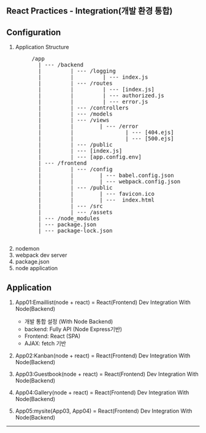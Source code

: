 ## React Practices - Integration(개발 환경 통합)

## Configuration
1. Application Structure
    <pre>
        /app
          | --- /backend
          |         | --- /logging
          |         |         | --- index.js
          |         | --- /routes
          |         |         | --- [index.js]
          |         |         | --- authorized.js   
          |         |         | --- error.js
          |         | --- /controllers
          |         | --- /models
          |         | --- /views
          |         |        | --- /error
          |         |                | --- [404.ejs]
          |         |                | --- [500.ejs]
          |         | --- /public
          |         | --- [index.js]
          |         | --- [app.config.env]
          | --- /frontend
          |         | --- /config
          |         |        | --- babel.config.json
          |         |        | --- webpack.config.json
          |         | --- /public
          |         |        | --- favicon.ico
          |         |        | ---  index.html
          |         | --- /src
          |         | --- /assets
          | --- /node_modules
          | --- package.json
          | --- package-lock.json
    </pre>
2. nodemon
3. webpack dev server
4. package.json
5. node application

## Application
1. App01:Emaillist(node + react) = React(Frontend) Dev Integration With Node(Backend)
    - 개발 통합 설정 (With Node Backend)
    - backend: Fully API (Node Express기반)
    - Frontend: React (SPA)
    - AJAX: fetch 기반

2. App02:Kanban(node + react) = React(Frontend) Dev Integration With Node(Backend)
3. App03:Guestbook(node + react) = React(Frontend) Dev Integration With Node(Backend)
4. App04:Gallery(node + react) = React(Frontend) Dev Integration With Node(Backend)
5. App05:mysite(App03, App04) = React(Frontend) Dev Integration With Node(Backend)
-----------------------------------------------------------------------------------------